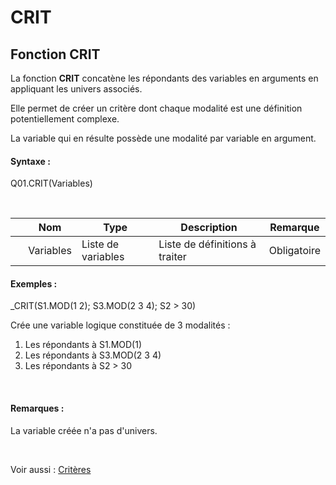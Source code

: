 # CRIT

## Fonction CRIT

La fonction **CRIT** concatène les répondants des variables en arguments en appliquant les univers associés.

Elle permet de créer un critère dont chaque modalité est une définition potentiellement complexe.

La variable qui en résulte possède une modalité par variable en argument.

#### Syntaxe :&nbsp;

Q01.CRIT(Variables)

&nbsp;

| &nbsp; | **Nom** |**Type**|**Description**|**Remarque** |
| --- | --- | --- | --- | --- |
| &nbsp; | Variables | Liste de variables | Liste de définitions à traiter | Obligatoire |


#### Exemples :

\_CRIT(S1.MOD(1 2); S3.MOD(2 3 4); S2 \> 30)

Crée une variable logique constituée de 3 modalités :

1. Les répondants à S1.MOD(1)
1. Les répondants à S3.MOD(2 3 4)
1. Les répondants à S2 \> 30

&nbsp;

#### Remarques :

La variable créée n'a pas d'univers.

&nbsp;

Voir aussi : [Critères](<Creerdescriteresoubannieres1.md>)